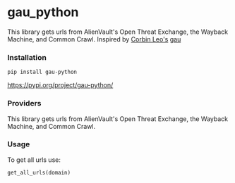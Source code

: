 # gau_python
This library gets urls from AlienVault's Open Threat Exchange, the Wayback Machine, and Common Crawl. Inspired by [Corbin Leo's](https://github.com/lc) [gau](https://github.com/lc/gau)

### Installation
```
pip install gau-python
```

https://pypi.org/project/gau-python/

### Providers
This library gets urls from AlienVault's Open Threat Exchange, the Wayback Machine, and Common Crawl.

### Usage
To get all urls use:
```python
get_all_urls(domain)
```